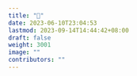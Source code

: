 ```yaml
---
title: "🧱"
date: 2023-06-10T23:04:53
lastmod: 2023-09-14T14:44:42+08:00
draft: false
weight: 3001
image: ""
contributors: ""
---
```

